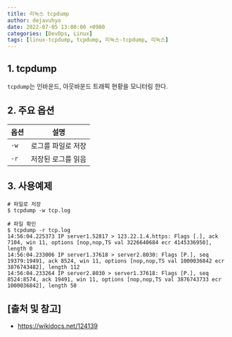 ```yaml
---
title: 리눅스 tcpdump
author: dejavuhyo
date: 2022-07-05 13:00:00 +0900
categories: [DevOps, Linux]
tags: [linux-tcpdump, tcpdump, 리눅스-tcpdump, 리눅스]
---
```


## 1. tcpdump
`tcpdump`는 인바운드, 아웃바운드 트래픽 현황을 모니터링 한다.

## 2. 주요 옵션

| 옵션 | 설명 |
|-----|-----|
| `-w` | 로그를 파일로 저장 |
| `-r` | 저장된 로그를 읽음 |

## 3. 사용예제

```shell
# 파일로 저장
$ tcpdump -w tcp.log

# 파일 확인
$ tcpdump -r tcp.log
14:56:04.225373 IP server1.52817 > 123.22.1.4.https: Flags [.], ack 7104, win 11, options [nop,nop,TS val 3226640684 ecr 4145336950], length 0
14:56:04.233006 IP server1.37618 > server2.8030: Flags [P.], seq 19379:19491, ack 8524, win 11, options [nop,nop,TS val 1000036842 ecr 3876743482], length 112
14:56:04.233264 IP server2.8030 > server1.37618: Flags [P.], seq 8524:8574, ack 19491, win 11, options [nop,nop,TS val 3876743733 ecr 1000036842], length 50
```

## [출처 및 참고]
* <https://wikidocs.net/124139>
